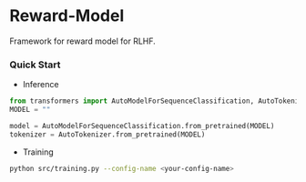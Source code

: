 # Reward-Model
Framework for reward model for RLHF. 


### Quick Start
* Inference
```python
from transformers import AutoModelForSequenceClassification, AutoTokenizer
MODEL = ""

model = AutoModelForSequenceClassification.from_pretrained(MODEL)
tokenizer = AutoTokenizer.from_pretrained(MODEL)

```

* Training
```bash
python src/training.py --config-name <your-config-name>
```

